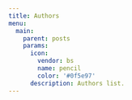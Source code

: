 ```yaml
---
title: Authors
menu:
  main:
    parent: posts
    params:
      icon:
        vendor: bs
        name: pencil
        color: '#0f5e97'
      description: Authors list.
---
```

